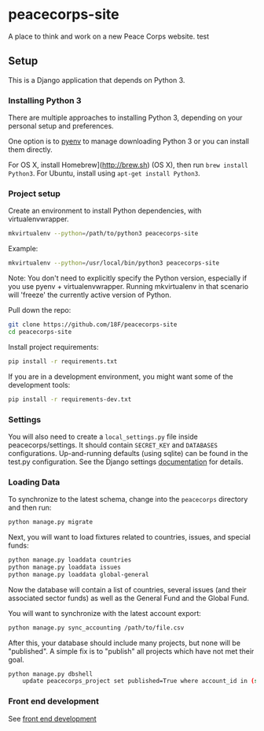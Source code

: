 peacecorps-site
===============

A place to think and work on a new Peace Corps website. test

## Setup

This is a Django application that depends on Python 3.

### Installing Python 3
There are multiple approaches to installing Python 3, depending on your personal setup and preferences.

One option is to [pyenv](https://github.com/yyuu/pyenv) to manage downloading Python 3 or you can install them directly.

For OS X, install Homebrew](http://brew.sh) (OS X), then run `brew install Python3`. For Ubuntu, install using `apt-get install Python3`.


### Project setup

Create an environment to install Python dependencies, with virtualenvwrapper.

```bash
mkvirtualenv --python=/path/to/python3 peacecorps-site
```

Example:
```bash
mkvirtualenv --python=/usr/local/bin/python3 peacecorps-site
```

Note: You don't need to explicitly specify the Python version, especially if
you use pyenv + virtualenvwrapper. Running mkvirtualenv in that scenario will
'freeze' the currently active version of Python.

Pull down the repo:

```bash
git clone https://github.com/18F/peacecorps-site
cd peacecorps-site
```

Install project requirements:

```bash
pip install -r requirements.txt
```

If you are in a development environment, you might want some of the development
tools:

```bash
pip install -r requirements-dev.txt
```

### Settings

You will also need to create a `local_settings.py` file inside
peacecorps/settings.  It should contain `SECRET_KEY` and `DATABASES`
configurations. Up-and-running defaults (using sqlite) can be found in the
test.py configuration.  See the Django settings
[documentation](https://docs.djangoproject.com/dev/ref/django-admin/) for
details. 

### Loading Data

To synchronize to the latest schema, change into the `peacecorps` directory
and then run:
```bash
python manage.py migrate
```

Next, you will want to load fixtures related to countries, issues, and special
funds:

```bash
python manage.py loaddata countries
python manage.py loaddata issues
python manage.py loaddata global-general
```

Now the database will contain a list of countries, several issues (and their
associated sector funds) as well as the General Fund and the Global Fund.

You will want to synchronize with the latest account export:

```bash
python manage.py sync_accounting /path/to/file.csv
```

After this, your database should include many projects, but none will be
"published". A simple fix is to "publish" all projects which have not met
their goal.

```bash
python manage.py dbshell
    update peacecorps_project set published=True where account_id in (select id from peacecorps_account where goal > current);
```


### Front end development
See [front end development](/peacecorps/peacecorps/static/peacecorps/README.md) 
